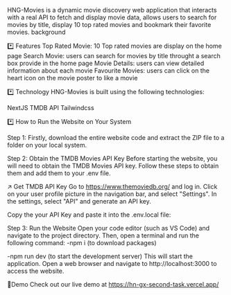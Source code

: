 
HNG-Movies is a dynamic movie discovery web application that interacts with a real API to fetch and display movie data, allows users to search for movies by title, display 10 top rated movies and bookmark their favorite movies.
background

*️⃣ Features
Top Rated Movie: 10 Top rated movies are display on the home page
Search Movie: users can search for movies by title throught a search box provide in the home page
Movie Details: users can view detailed information about each movie
Favourite Movies: users can click on the heart icon on the movie poster to like a movie

*️⃣ Technology
HNG-Movies is built using the following technologies:

NextJS
TMDB API
Tailwindcss

*️⃣ How to Run the Website on Your System

Step 1: Firstly, download the entire website code and extract the ZIP file to a folder on your local system.

Step 2: Obtain the TMDB Movies API Key
Before starting the website, you will need to obtain the TMDB Movies API key. Follow these steps to obtain them and add them to your .env file.

↗ Get TMDB API Key
Go to https://www.themoviedb.org/ and log in.
Click on your user profile picture in the navigation bar, and select "Settings".
In the settings, select "API" and generate an API key.

Copy the your API Key and paste it into the .env.local file:

Step 3: Run the Website
Open your code editor (such as VS Code) and navigate to the project directory. Then, open a terminal and run the following command:
-npm i (to download packages)

-npm run dev (to start the development server)
This will start the application. Open a web browser and navigate to http://localhost:3000 to access the website.



 🔗Demo
Check out our live demo at https://hn-gx-second-task.vercel.app/
